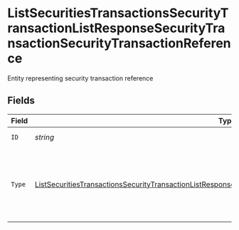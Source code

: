 # ListSecuritiesTransactionsSecurityTransactionListResponseSecurityTransactionSecurityTransactionReference

Entity representing security transaction reference


## Fields

| Field                                                                                                                                                                                                                                                   | Type                                                                                                                                                                                                                                                    | Required                                                                                                                                                                                                                                                | Description                                                                                                                                                                                                                                             |
| ------------------------------------------------------------------------------------------------------------------------------------------------------------------------------------------------------------------------------------------------------- | ------------------------------------------------------------------------------------------------------------------------------------------------------------------------------------------------------------------------------------------------------- | ------------------------------------------------------------------------------------------------------------------------------------------------------------------------------------------------------------------------------------------------------- | ------------------------------------------------------------------------------------------------------------------------------------------------------------------------------------------------------------------------------------------------------- |
| `ID`                                                                                                                                                                                                                                                    | *string*                                                                                                                                                                                                                                                | :heavy_check_mark:                                                                                                                                                                                                                                      | Unique identifier for a resource of given type.                                                                                                                                                                                                         |
| `Type`                                                                                                                                                                                                                                                  | [ListSecuritiesTransactionsSecurityTransactionListResponseSecurityTransactionSecurityTransactionReferenceType](../../models/operations/listsecuritiestransactionssecuritytransactionlistresponsesecuritytransactionsecuritytransactionreferencetype.md) | :heavy_check_mark:                                                                                                                                                                                                                                      | Type of the reference.<br/>* ORDER - Order<br/>* ORDER_EXECUTION - Order execution<br/>* CORPORATE_ACTION - Corporate action<br/>* CORPORATE_ACTION_TRANSACTION_ID - Corporate action transaction ID                                                    |